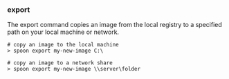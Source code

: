 ### export

The export command copies an image from the local registry to a specified path on your local machine or network. 

	# copy an image to the local machine
	> spoon export my-new-image C:\

	# copy an image to a network share
	> spoon export my-new-image \\server\folder